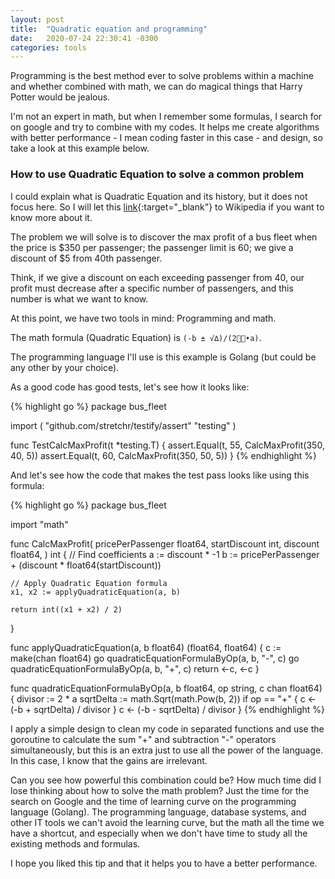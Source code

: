 ```yaml
---
layout: post
title:  "Quadratic equation and programming"
date:   2020-07-24 22:30:41 -0300
categories: tools
---
```

Programming is the best method ever to solve problems within a machine and whether combined with math, we can do magical things that Harry Potter would be jealous.

I'm not an expert in math, but when I remember some formulas, I search for on google and try to combine with my codes. It helps me create algorithms with better performance - I mean coding faster in this case - and design, so take a look at this example below.

### How to use Quadratic Equation to solve a common problem

I could explain what is Quadratic Equation and its history, but it does not focus here. So I will let this [link][link]{:target="_blank"} to Wikipedia if you want to know more about it.

The problem we will solve is to discover the max profit of a bus fleet when the price is $350 per passenger; the passenger limit is 60; we give a discount of $5 from 40th passenger.

Think, if we give a discount on each exceeding passenger from 40, our profit must decrease after a specific number of passengers, and this number is what we want to know.

At this point, we have two tools in mind: Programming and math.

The math formula (Quadratic Equation) is `(-b ± √∆)/(2•a)`.

The programming language I'll use is this example is Golang (but could be any other by your choice).

As a good code has good tests, let's see how it looks like:

{% highlight go %}
package bus_fleet

import (
	"github.com/stretchr/testify/assert"
	"testing"
)

func TestCalcMaxProfit(t *testing.T) {
	assert.Equal(t, 55, CalcMaxProfit(350, 40, 5))
	assert.Equal(t, 60, CalcMaxProfit(350, 50, 5))
}
{% endhighlight %}

And let's see how the code that makes the test pass looks like using this formula:

{% highlight go %}
package bus_fleet

import "math"

func CalcMaxProfit(
	pricePerPassenger float64,
	startDiscount int,
	discount float64,
) int {
	// Find coefficients
	a := discount * -1
	b := pricePerPassenger + (discount * float64(startDiscount))

	// Apply Quadratic Equation formula
	x1, x2 := applyQuadraticEquation(a, b)

	return int((x1 + x2) / 2)
}

func applyQuadraticEquation(a, b float64) (float64, float64) {
	c := make(chan float64)
	go quadraticEquationFormulaByOp(a, b, "-", c)
	go quadraticEquationFormulaByOp(a, b, "+", c)
	return <-c, <-c
}

func quadraticEquationFormulaByOp(a, b float64, op string, c chan float64) {
	divisor := 2 * a
	sqrtDelta := math.Sqrt(math.Pow(b, 2))
	if op == "+" {
		c <- (-b + sqrtDelta) / divisor
	}
	c <- (-b - sqrtDelta) / divisor
}
{% endhighlight %}

I apply a simple design to clean my code in separated functions and use the goroutine to calculate the sum "+" and subtraction "-" operators simultaneously, but this is an extra just to use all the power of the language. In this case, I know that the gains are irrelevant.

Can you see how powerful this combination could be? How much time did I lose thinking about how to solve the math problem? Just the time for the search on Google and the time of learning curve on the programming language (Golang). The programming language, database systems, and other IT tools we can't avoid the learning curve, but the math all the time we have a shortcut, and especially when we don't have time to study all the existing methods and formulas.

I hope you liked this tip and that it helps you to have a better performance.

[link]: https://en.wikipedia.org/wiki/Quadratic_equation
